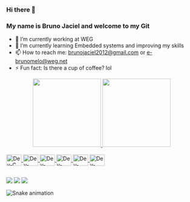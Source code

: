 ### Hi there 👋

### My name is Bruno Jaciel and welcome to my Git

<!--
**brunojaciel/brunojaciel** is a ✨ _special_ ✨ repository because its `README.md` (this file) appears on your GitHub profile.

Here are some ideas to get you started:
- 🔭 I’m currently working on ...
- 🌱 I’m currently learning ...
- 👯 I’m looking to collaborate on ...
- 🤔 I’m looking for help with ...
- 💬 Ask me about ...
- 📫 How to reach me: ...
- 😄 Pronouns: ...
- ⚡ Fun fact: ...
-->

- 🔭 I’m currently working at WEG
- 🌱 I’m currently learning Embedded systems and improving my skills
- 📫 How to reach me: brunojaciel2012@gmail.com or e-brunomelo@weg.net
- ⚡ Fun fact: Is there a cup of coffee? lol

<div align="center">
<a href="https://github.com/brunojaciel">
<img height="180em" src="https://github-readme-stats.vercel.app/api?username=brunojaciel&show_icons=true&theme=dracula&include_all_commits=true&count_orivate=true"/>
<img height="180em" src="https://github-readme-stats.vercel.app/api/top-langs/?username=brunojaciel&layout=compact&langs_count=7&theme=dracula"/>
</div>
<div style="display: inline_block"><br>
<img align="center" alt="Dev-C" height="30" width="40" src="https://cdn.jsdelivr.net/gh/devicons/devicon/icons/c/c-original.svg">
<img align="center" alt="Dev-C++" height="30" width="40" src="https://cdn.jsdelivr.net/gh/devicons/devicon/icons/cplusplus/cplusplus-original.svg">
<img align="center" alt="Dev-jupyter" height="30" width="40" src="https://cdn.jsdelivr.net/gh/devicons/devicon/icons/jupyter/jupyter-original-wordmark.svg">
<img align="center" alt="Dev-Linux" height="30" width="40" src="https://cdn.jsdelivr.net/gh/devicons/devicon/icons/linux/linux-original.svg">
<img align="center" alt="Dev-Python" height="30" width="40" src="https://cdn.jsdelivr.net/gh/devicons/devicon/icons/python/python-original-wordmark.svg">
<img align="center" alt="Dev-Java" height="30" width="40" src="https://cdn.jsdelivr.net/gh/devicons/devicon/icons/java/java-original-wordmark.svg">
</div>

##

<div>
<a href="https://www.youtube.com/channel/UCsi3daySl2hMJfMpFM9jwsA" target="_blank"><img src="https://img.shields.io/badge/YouTube-FF0000?style=for-the-badge&logo=youtube&logoColor=white" target="_blank"></a>
<a href = "mailto:brunojaciel2012@gmail.com"><img src="https://img.shields.io/badge/-Gmail-%23333?style=for-the-badge&logo=gmail&logoColor=white" target="_blank"></a>
<a href="https://www.linkedin.com/in/bruno-jaciel-de-mello-666651182/" target="_blank"><img src="https://img.shields.io/badge/-LinkedIn-%230077B5?style=for-the-badge&logo=linkedin&logoColor=white" target="_blank"></a>

![Snake animation](https://github.com/brunojaciel/brunojaciel/blob/output/github-contribution-grid-snake.svg)
</div>
